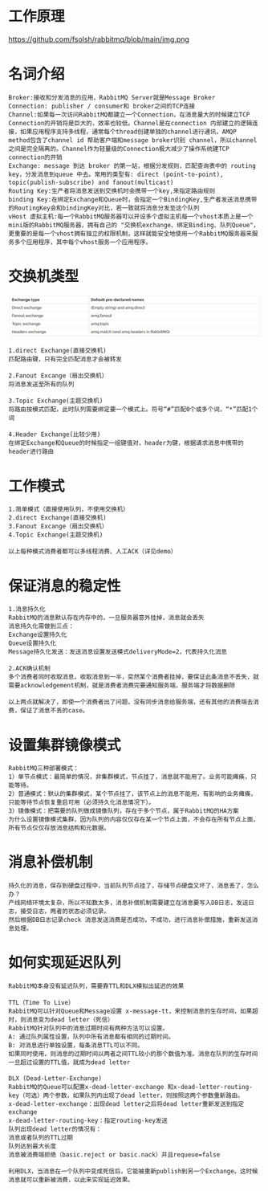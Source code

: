 # 工作原理
https://github.com/fsolsh/rabbitmq/blob/main/img.png

# 名词介绍
    Broker:接收和分发消息的应用，RabbitMQ Server就是Message Broker
    Connection: publisher / consumer和 broker之间的TCP连接
    Channel:如果每一次访问RabbitMQ都建立一个Connection，在消息量大的时候建立TCP Connection的开销将是巨大的，效率也较低。Channel是在connection 内部建立的逻辑连接，如果应用程序支持多线程，通常每个thread创建单独的channel进行通讯，AMQP method包含了channel id 帮助客户端和message broker识别 channel，所以channel 之间是完全隔离的。Channel作为轻量级的Connection极大减少了操作系统建TCP connection的开销
    Exchange: message 到达 broker 的第一站，根据分发规则，匹配查询表中的 routing key，分发消息到queue 中去。常用的类型有: direct (point-to-point), topic(publish-subscribe) and fanout(multicast)
    Routing Key:生产者将消息发送到交换机时会携带一个key,来指定路由规则
    binding Key:在绑定Exchange和Queue时，会指定一个BindingKey,生产者发送消息携带的RoutingKey会和bindingKey对比，若一致就将消息分发至这个队列
    vHost 虚拟主机:每一个RabbitMQ服务器可以开设多个虚拟主机每一个vhost本质上是一个mini版的RabbitMQ服务器，拥有自己的 "交换机exchange、绑定Binding、队列Queue"，更重要的是每一个vhost拥有独立的权限机制，这样就能安全地使用一个RabbitMQ服务器来服务多个应用程序，其中每个vhost服务一个应用程序。

# 交换机类型

![img_1.png](img_1.png)

    1.direct Exchange(直接交换机)
    匹配路由键，只有完全匹配消息才会被转发
    
    2.Fanout Excange（扇出交换机）
    将消息发送至所有的队列
    
    3.Topic Exchange(主题交换机)
    将路由按模式匹配，此时队列需要绑定要一个模式上。符号“#”匹配0个或多个词，“*”匹配1个词
    
    4.Header Exchange(比较少用)
    在绑定Exchange和Queue的时候指定一组键值对，header为键，根据请求消息中携带的header进行路由

# 工作模式
    1.简单模式（直接使用队列，不使用交换机）
    2.direct Exchange(直接交换机)
    3.Fanout Excange（扇出交换机）
    4.Topic Exchange(主题交换机)

    以上每种模式消费者都可以多线程消费、人工ACK（详见demo）

# 保证消息的稳定性
    1.消息持久化
    RabbitMQ的消息默认存在内存中的，一旦服务器意外挂掉，消息就会丢失    
    消息持久化需做到三点：
    Exchange设置持久化
    Queue设置持久化
    Message持久化发送：发送消息设置发送模式deliveryMode=2，代表持久化消息

    2.ACK确认机制
    多个消费者同时收取消息，收取消息到一半，突然某个消费者挂掉，要保证此条消息不丢失，就需要acknowledgement机制，就是消费者消费完要通知服务端，服务端才将数据删除
    
    以上两点就解决了，即使一个消费者出了问题，没有同步消息给服务端，还有其他的消费端去消费，保证了消息不丢的case。

# 设置集群镜像模式
    RabbitMQ三种部署模式：
    1）单节点模式：最简单的情况，非集群模式，节点挂了，消息就不能用了。业务可能瘫痪，只能等待。    
    2）普通模式：默认的集群模式，某个节点挂了，该节点上的消息不能用，有影响的业务瘫痪，只能等待节点恢复重启可用（必须持久化消息情况下）。    
    3）镜像模式：把需要的队列做成镜像队列，存在于多个节点，属于RabbitMQ的HA方案    
    为什么设置镜像模式集群，因为队列的内容仅仅存在某一个节点上面，不会存在所有节点上面，所有节点仅仅存放消息结构和元数据。

# 消息补偿机制
    持久化的消息，保存到硬盘过程中，当前队列节点挂了，存储节点硬盘又坏了，消息丢了，怎么办？    
    产线网络环境太复杂，所以不知数太多，消息补偿机制需要建立在消息要写入DB日志，发送日志，接受日志，两者的状态必须记录。    
    然后根据DB日志记录check 消息发送消费是否成功，不成功，进行消息补偿措施，重新发送消息处理。

# 如何实现延迟队列
    RabbitMQ本身没有延迟队列，需要靠TTL和DLX模拟出延迟的效果

    TTL（Time To Live）
    RabbitMQ可以针对Queue和Message设置 x-message-tt，来控制消息的生存时间，如果超时，则消息变为dead letter（死信）
    RabbitMQ针对队列中的消息过期时间有两种方法可以设置。    
    A: 通过队列属性设置，队列中所有消息都有相同的过期时间。    
    B: 对消息进行单独设置，每条消息TTL可以不同。    
    如果同时使用，则消息的过期时间以两者之间TTL较小的那个数值为准。消息在队列的生存时间一旦超过设置的TTL值，就成为dead letter
    
    DLX (Dead-Letter-Exchange)
    RabbitMQ的Queue可以配置x-dead-letter-exchange 和x-dead-letter-routing-key（可选）两个参数，如果队列内出现了dead letter，则按照这两个参数重新路由。    
    x-dead-letter-exchange：出现dead letter之后将dead letter重新发送到指定exchange    
    x-dead-letter-routing-key：指定routing-key发送    
    队列出现dead letter的情况有：    
    消息或者队列的TTL过期    
    队列达到最大长度    
    消息被消费端拒绝（basic.reject or basic.nack）并且requeue=false
    
    利用DLX，当消息在一个队列中变成死信后，它能被重新publish到另一个Exchange。这时候消息就可以重新被消费，以此来实现延迟效果。
